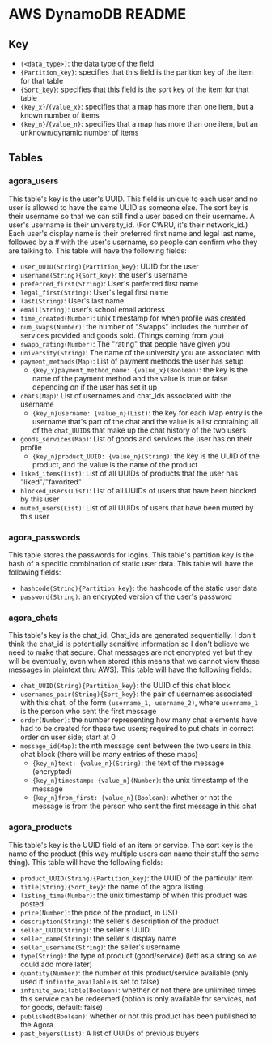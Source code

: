 # AWS DynamoDB README

## Key

- `(<data_type>)`: the data type of the field
- `{Partition_key}`: specifies that this field is the parition key of the item for that table
- `{Sort_key}`: specifies that this field is the sort key of the item for that table
- `{key_x}`/`{value_x}`: specifies that a map has more than one item, but a known number of items
- `{key_n}`/`{value_n}`: specifies that a map has more than one item, but an unknown/dynamic number of items

## Tables

### agora_users

This table's key is the user's UUID. This field is unique to each user and no user is allowed to have the same UUID as someone else. The sort key is their username so that we can still find a user based on their username. A user's username is their university_id. (For CWRU, it's their network_id.) Each user's display name is their preferred first name and legal last name, followed by a # with the user's username, so people can confirm who they are talking to. This table will have the following fields:

- `user_UUID(String){Partition_key}`: UUID for the user
- `username(String){Sort_key}`: the user's username
- `preferred_first(String)`: User's preferred first name
- `legal_first(String)`: User's legal first name
- `last(String)`: User's last name
- `email(String)`: user's school email address
- `time_created(Number)`: unix timestamp for when profile was created
- `num_swaps(Number)`: the number of "Swapps" includes the number of services provided and goods sold. (Things coming from you)
- `swapp_rating(Number)`: The "rating" that people have given you
- `university(String)`: The name of the university you are associated with
- `payment_methods(Map)`: List of payment methods the user has setup
    - `{key_x}payment_method_name: {value_x}(Boolean)`: the key is the name of the payment method and the value is true or false depending on if the user has set it up
- `chats(Map)`: List of usernames and chat_ids associated with the username
    - `{key_n}username: {value_n}(List)`: the key for each Map entry is the username that's part of the chat and the value is a list containing all of the `chat_UUID`s that make up the chat history of the two users
- `goods_services(Map)`: List of goods and services the user has on their profile
    - `{key_n}product_UUID: {value_n}(String)`: the key is the UUID of the product, and the value is the name of the product
- `liked_items(List)`: List of all UUIDs of products that the user has "liked"/"favorited"
- `blocked_users(List)`: List of all UUIDs of users that have been blocked by this user
- `muted_users(List)`: List of all UUIDs of users that have been muted by this user

### agora_passwords

This table stores the passwords for logins. This table's partition key is the hash of a specific combination of static user data. This table will have the following fields:

- `hashcode(String){Partition_key}`: the hashcode of the static user data
- `password(String)`: an encrypted version of the user's password

### agora_chats

This table's key is the chat_id. Chat_ids are generated sequentially. I don't think the chat_id is potentially sensitive information so I don't believe we need to make that secure. Chat messages are not encrypted yet but they will be eventually, even when stored (this means that we cannot view these messages in plaintext thru AWS). This table will have the following fields:

- `chat_UUID(String){Partition_key}`: the UUID of this chat block
- `usernames_pair(String){Sort_key}`: the pair of usernames associated with this chat, of the form `(username_1, username_2)`, where `username_1` is the person who sent the first message
- `order(Number)`: the number representing how many chat elements have had to be created for these two users; required to put chats in correct order on user side; start at 0
- `message_id(Map)`: the nth message sent between the two users in this chat block (there will be many entries of these maps)
    - `{key_n}text: {value_n}(String)`: the text of the message (encrypted)
    - `{key_n}timestamp: {value_n}(Number)`: the unix timestamp of the message
    - `{key_n}from_first: {value_n}(Boolean)`: whether or not the message is from the person who sent the first message in this chat

### agora_products

This table's key is the UUID field of an item or service. The sort key is the name of the product (this way multiple users can name their stuff the same thing). This table will have the following fields:

- `product_UUID(String){Partition_key}`: the UUID of the particular item
- `title(String){Sort_key}`: the name of the agora listing
- `listing_time(Number)`: the unix timestamp of when this product was posted
- `price(Number)`: the price of the product, in USD
- `description(String)`: the seller's description of the product
- `seller_UUID(String)`: the seller's UUID
- `seller_name(String)`: the seller's display name
- `seller_username(String)`: the seller's username
- `type(String)`: the type of product (good/service) (left as a string so we could add more later)
- `quantity(Number)`: the number of this product/service available (only used if `infinite_available` is set to false)
- `infinite_available(Boolean)`: whether or not there are unlimited times this service can be redeemed (option is only available for services, not for goods, default: false)
- `published(Boolean)`: whether or not this product has been published to the Agora
- `past_buyers(List)`: A list of UUIDs of previous buyers
